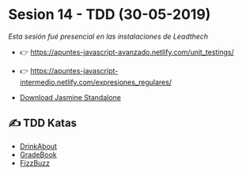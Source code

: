 # Sesion 14 -  TDD (30-05-2019) 

_Esta sesión fué presencial en las instalaciones de Leadthech_

- 👉 <https://apuntes-javascript-avanzado.netlify.com/unit_testings/>
- 👉 <https://apuntes-javascript-intermedio.netlify.com/expresiones_regulares/>

- [Download Jasmine Standalone](https://github.com/jasmine/jasmine/releases/download/v3.4.0/jasmine-standalone-3.4.0.zip)

## ✍️ TDD Katas

- [DrinkAbout](https://github.com/juanmaguitar/exercises-katas-js/tree/master/DrinkAbout)
- [GradeBook](https://github.com/juanmaguitar/exercises-katas-js/tree/master/GradeBook)
- [FizzBuzz](https://github.com/juanmaguitar/exercises-katas-js/tree/master/FizzBuzz)